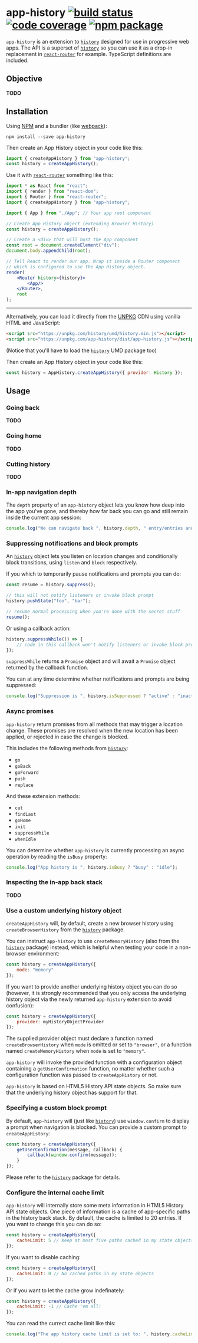 # app-history [![build status][travis-badge]][travis] [![code coverage][coveralls-badge]][coveralls] [![npm package][npm-badge]][npm]


`app-history` is an extension to [`history`][history] designed for use in progressive web apps. The API is a superset of [`history`][history] so you can use it as a drop-in replacement in [`react-router`][react-router] for example. TypeScript definitions are included.

## Objective

**TODO**

## Installation

Using [NPM](npm) and a bundler (like [webpack][webpack]):

```
npm install --save app-history
```

Then create an App History object in your code like this:

```js
import { createAppHistory } from "app-history";
const history = createAppHistory();
```

Use it with [`react-router`][react-router] something like this:

```jsx
import * as React from "react";
import { render } from "react-dom";
import { Router } from "react-router";
import { createAppHistory } from "app-history";

import { App } from "./App"; // Your app root component

// Create App History object (extending Browser History)
const history = createAppHistory();

// Create a <div> that will host the App component
const root = document.createElement("div");
document.body.appendChild(root);

// Tell React to render our app. Wrap it inside a Router component
// which is configured to use the App History object.
render(
    <Router history={history}>
        <App/>
    </Router>,
    root
);
```


----------

Alternatively, you can load it directly from the [UNPKG][unpkg] CDN using vanilla HTML and JavaScript:

```html
<script src="https://unpkg.com/history/umd/history.min.js"></script>
<script src="https://unpkg.com/app-history/dist/app-history.js"></script>
```

(Notice that you'll have to load the [`history`][history] UMD package too)

Then create an App History object in your code like this:

```js
const history = AppHistory.createAppHistory({ provider: History });
```

## Usage

### Going back

**TODO**

### Going home

**TODO**

### Cutting history

**TODO**

### In-app navigation depth

The `depth` property of an `app-history` object lets you know how deep into the app you've gone, and thereby how far back you can go and still remain inside the current app session:

```js
console.log("We can navigate back ", history.depth, " entry/entries and still be in this app session");
```

### Suppressing notifications and block prompts

An [`history`][history] object lets you listen on location changes and conditionally block transitions, using `listen` and `block` respectively.

If you which to temporarily pause notifications and prompts you can do:

```js
const resume = history.suppress();

// this will not notify listeners or invoke block prompt
history.pushState("foo", "bar");

// resume normal processing when you're done with the secret stuff
resume();
```

Or using a callback action:

```js
history.suppressWhile(() => {
    // code in this callback won't notify listeners or invoke block prompt
});
```

`suppressWhile` returns a `Promise` object and will await a `Promise` object returned by the callback function.  

You can at any time determine whether notifications and prompts are being suppressed:

```js
console.log("Suppression is ", history.isSuppressed ? "active" : "inactive");
```

### Async promises

`app-history` return promises from all methods that may trigger a location change. These promises are resolved when the new location has been applied, or rejected in case the change is blocked. 

This includes the following methods from [`history`][history]:
* `go`
* `goBack`
* `goForward`
* `push`
* `replace`

And these extension methods:
* `cut`
* `findLast`
* `goHome`
* `init`
* `suppressWhile`
* `whenIdle`

You can determine whether `app-history` is currently processing an async operation by reading the `isBusy` property:

```js
console.log("App history is ", history.isBusy ? "busy" : "idle");
```

### Inspecting the in-app back stack

**TODO**

### Use a custom underlying history object

`createAppHistory` will, by default, create a new browser history using `createBrowserHistory` from the [`history`][history] package.

You can instruct `app-history` to use `createMemoryHistory` (also from the [`history`][history] package) instead, which is helpful when testing your code in a non-browser environment:

```js
const history = createAppHistory({
    mode: "memory"
});
```

If you want to provide another underlying history object you can do so (however, it is strongly recommended that you only access the underlying history object via the newly returned `app-history` extension to avoid confusion):

```js
const history = createAppHistory({
    provider: myHistoryObjectProvider
});
```

The supplied provider object must declare a function named `createBrowserHistory` when `mode` is omitted or set to `"browser"`, or a function named `createMemoryHistory` when `mode` is set to `"memory"`.

`app-history` will invoke the provided function with a configuration object containing a `getUserConfirmation` function, no matter whether such a configuration function was passed to `createAppHistory` or not.

`app-history` is based on HTML5 History API state objects. So make sure that the underlying history object has support for that.

### Specifying a custom block prompt

By default, `app-history` will (just like [`history`][history]) use `window.confirm` to display a prompt when navigation is blocked. You can provide a custom prompt to `createAppHistory`:

```js
const history = createAppHistory({
    getUserConfirmation(message, callback) {
        callback(window.confirm(message));
    }
});
```

Please refer to the [`history`][history] package for details.

### Configure the internal cache limit

`app-history` will internally store some meta information in HTML5 History API state objects. One piece of information is a cache of app-specific paths in the history back stack. By default, the cache is limited to 20 entries. If you want to change this you can do so:

```js
const history = createAppHistory({
    cacheLimit: 5 // Keep at most five paths cached in my state objects
});
```

If you want to disable caching:

```js
const history = createAppHistory({
    cacheLimit: 0 // No cached paths in my state objects
});
```

Or if you want to let the cache grow indefinately:

```js
const history = createAppHistory({
    cacheLimit: -1 // Cache 'em all!
});
```

You can read the currect cache limit like this:

```js
console.log("The app history cache limit is set to: ", history.cacheLimit);
```

[travis-badge]: https://img.shields.io/travis/mwikstrom/app-history.svg?style=flat-square
[travis]: https://travis-ci.org/mwikstrom/app-history
[coveralls-badge]: https://img.shields.io/coveralls/github/mwikstrom/app-history.svg?style=flat-square
[coveralls]: https://coveralls.io/github/mwikstrom/app-history
[npm-badge]: https://img.shields.io/npm/v/app-history.svg?style=flat-square
[npm]: https://www.npmjs.org/package/app-history
[history]: https://github.com/ReactTraining/history
[react-router]: https://github.com/ReactTraining/react-router
[npm]: https://www.npmjs.com/
[webpack]: https://webpack.github.io/
[unpkg]: https://unpkg.com/